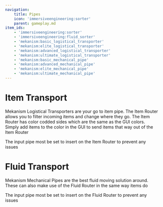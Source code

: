 ```yaml
---
navigation:
    title: Pipes
    icon: 'immersiveengineering:sorter'
    parent: gameplay.md
item_ids:
    - 'immersiveengineering:sorter'
    - 'immersiveengineering:fluid_sorter'
    - 'mekanism:basic_logistical_transporter'
    - 'mekanism:elite_logistical_transporter'
    - 'mekanism:advanced_logistical_transporter'
    - 'mekanism:ultimate_logistical_transporter'
    - 'mekanism:basic_mechanical_pipe'
    - 'mekanism:advanced_mechanical_pipe'
    - 'mekanism:elite_mechanical_pipe'
    - 'mekanism:ultimate_mechanical_pipe'
---
```


# Item Transport

Mekanism Logistical Transporters are your go to item pipe. The Item Router allows you to filter incoming items and change where they go. The Item Router has color codded sides which are the same as the GUI colors. Simply add items to the color in the GUI to send items that way out of the Item Router 

The input pipe most be set to insert on the Item Router to prevent any issues
<GameScene zoom="3" interactive={true}>
  <ImportStructure src="../assets/structures/scenes/item_router.nbt" />
</GameScene>

# Fluid Transport

Mekanism Mechanical Pipes are the best fluid moving solution around. These can also make use of the Fluid Router in the same way items do

The input pipe most be set to insert on the Fluid Router to prevent any issues
<GameScene zoom="3" interactive={true}>
  <ImportStructure src="../assets/structures/scenes/fluid_router.nbt" />
</GameScene>

